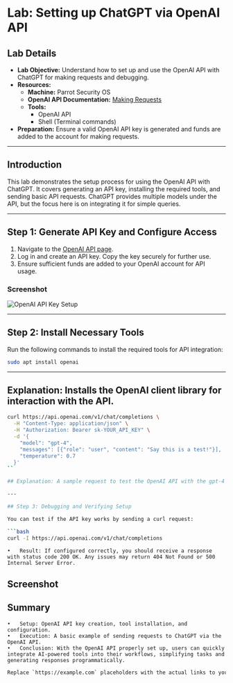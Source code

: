 # Lab: Setting up ChatGPT via OpenAI API

## Lab Details

- **Lab Objective:** Understand how to set up and use the OpenAI API with ChatGPT for making requests and debugging.
- **Resources:**
  - **Machine:** Parrot Security OS
  - **OpenAI API Documentation:** [Making Requests](https://platform.openai.com/docs/api-reference/making-requests)
  - **Tools:**
    - OpenAI API
    - Shell (Terminal commands)
- **Preparation:** Ensure a valid OpenAI API key is generated and funds are added to the account for making requests.

---

## Introduction

This lab demonstrates the setup process for using the OpenAI API with ChatGPT. It covers generating an API key, installing the required tools, and sending basic API requests. ChatGPT provides multiple models under the API, but the focus here is on integrating it for simple queries.

---

## Step 1: Generate API Key and Configure Access

1. Navigate to the [OpenAI API page](https://platform.openai.com/account/api-keys).
2. Log in and create an API key. Copy the key securely for further use.
3. Ensure sufficient funds are added to your OpenAI account for API usage.

### Screenshot
![OpenAI API Key Setup](https://example.com/openai-api-key-setup.png)

---

## Step 2: Install Necessary Tools

Run the following commands to install the required tools for API integration:

```bash
sudo apt install openai
```
---


## Explanation: Installs the OpenAI client library for interaction with the API.

```bash
curl https://api.openai.com/v1/chat/completions \
  -H "Content-Type: application/json" \
  -H "Authorization: Bearer sk-YOUR_API_KEY" \
  -d '{
    "model": "gpt-4",
    "messages": [{"role": "user", "content": "Say this is a test!"}],
    "temperature": 0.7
  }'
``

## Explanation: A sample request to test the OpenAI API with the gpt-4 model. Replace sk-YOUR_API_KEY with your generated API key.

---

## Step 3: Debugging and Verifying Setup

You can test if the API key works by sending a curl request:

```bash
curl -I https://api.openai.com/v1/chat/completions
```

	•	Result: If configured correctly, you should receive a response with status code 200 OK. Any issues may return 404 Not Found or 500 Internal Server Error.

Screenshot
---

## Summary

	•	Setup: OpenAI API key creation, tool installation, and configuration.
	•	Execution: A basic example of sending requests to ChatGPT via the OpenAI API.
	•	Conclusion: With the OpenAI API properly set up, users can quickly integrate AI-powered tools into their workflows, simplifying tasks and generating responses programmatically.

```bash
Replace `https://example.com` placeholders with the actual links to your uploaded images/screenshots.
```